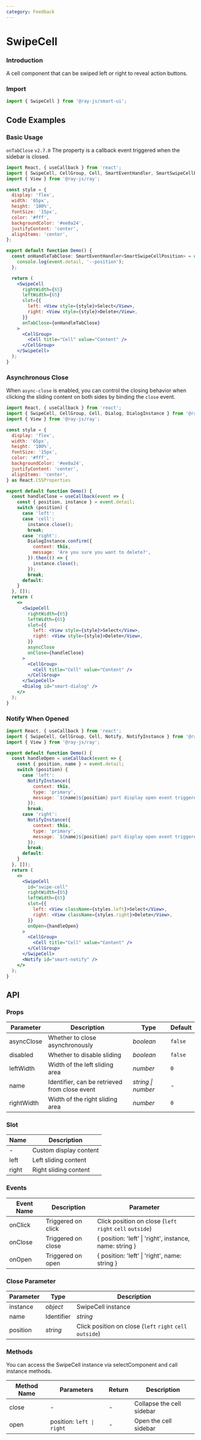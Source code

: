 ```yaml
---
category: Feedback
---
```


# SwipeCell

### Introduction

A cell component that can be swiped left or right to reveal action buttons.

### Import

```jsx
import { SwipeCell } from '@ray-js/smart-ui';
```

## Code Examples

### Basic Usage

`onTabClose` `v2.7.0` The property is a callback event triggered when the sidebar is closed.

```jsx
import React, { useCallback } from 'react';
import { SwipeCell, CellGroup, Cell, SmartEventHandler, SmartSwipeCellPosition } from '@ray-js/smart-ui';
import { View } from '@ray-js/ray';

const style = {
  display: 'flex',
  width: '65px',
  height: '100%',
  fontSize: '15px',
  color: '#fff',
  backgroundColor: '#ee0a24',
  justifyContent: 'center',
  alignItems: 'center',
};

export default function Demo() {
  const onHandleTabClose: SmartEventHandler<SmartSwipeCellPosition> = event => {
    console.log(event.detail, '--position');
  };

  return (
    <SwipeCell
      rightWidth={65}
      leftWidth={65}
      slot={{
        left: <View style={style}>Select</View>,
        right: <View style={style}>Delete</View>,
      }}
      onTabClose={onHandleTabClose}
    >
      <CellGroup>
        <Cell title="Cell" value="Content" />
      </CellGroup>
    </SwipeCell>
  );
}
```

### Asynchronous Close

When `async-close` is enabled, you can control the closing behavior when clicking the sliding content on both sides by binding the `close` event.

```jsx
import React, { useCallback } from 'react';
import { SwipeCell, CellGroup, Cell, Dialog, DialogInstance } from '@ray-js/smart-ui';
import { View } from '@ray-js/ray';

const style = {
  display: 'flex',
  width: '65px',
  height: '100%',
  fontSize: '15px',
  color: '#fff',
  backgroundColor: '#ee0a24',
  justifyContent: 'center',
  alignItems: 'center',
} as React.CSSProperties

export default function Demo() {
  const handleClose = useCallback(event => {
    const { position, instance } = event.detail;
    switch (position) {
      case 'left':
      case 'cell':
        instance.close();
        break;
      case 'right':
        DialogInstance.confirm({
          context: this,
          message: 'Are you sure you want to delete?',
        }).then(() => {
          instance.close();
        });
        break;
      default:
    }
  }, []);
  return (
    <>
      <SwipeCell
        rightWidth={65}
        leftWidth={65}
        slot={{
          left: <View style={style}>Select</View>,
          right: <View style={style}>Delete</View>,
        }}
        asyncClose
        onClose={handleClose}
      >
        <CellGroup>
          <Cell title="Cell" value="Content" />
        </CellGroup>
      </SwipeCell>
      <Dialog id="smart-dialog" />
    </>
  );
}
```

### Notify When Opened

```jsx
import React, { useCallback } from 'react';
import { SwipeCell, CellGroup, Cell, Notify, NotifyInstance } from '@ray-js/smart-ui';
import { View } from '@ray-js/ray';

export default function Demo() {
  const handleOpen = useCallback(event => {
    const { position, name } = event.detail;
    switch (position) {
      case 'left':
        NotifyInstance({
          context: this,
          type: 'primary',
          message: `${name}${position} part display open event triggered`,
        });
        break;
      case 'right':
        NotifyInstance({
          context: this,
          type: 'primary',
          message: `${name}${position} part display open event triggered`,
        });
        break;
      default:
    }
  }, []);
  return (
    <>
      <SwipeCell
        id="swipe-cell"
        rightWidth={65}
        leftWidth={65}
        slot={{
          left: <View className={styles.left}>Select</View>,
          right: <View className={styles.right}>Delete</View>,
        }}
        onOpen={handleOpen}
      >
        <CellGroup>
          <Cell title="Cell" value="Content" />
        </CellGroup>
      </SwipeCell>
      <Notify id="smart-notify" />
    </>
  );
}
```

## API

### Props

| Parameter   | Description                                  | Type              | Default |
| ----------- | -------------------------------------------- | ----------------- | ------- |
| asyncClose | Whether to close asynchronously | _boolean_ | `false` |
| disabled | Whether to disable sliding | _boolean_ | `false` |
| leftWidth | Width of the left sliding area | _number_ | `0` |
| name | Identifier, can be retrieved from close event | _string \| number_ | - |
| rightWidth | Width of the right sliding area | _number_ | `0` |

### Slot

| Name  | Description           |
| ----- | --------------------- |
| -     | Custom display content |
| left | Left sliding content |
| right | Right sliding content |

### Events

| Event Name  | Description   | Parameter                                                  |
| ----------- | ------------- | ---------------------------------------------------------- |
| onClick | Triggered on click | Click position on close (`left` `right` `cell` `outside`) |
| onClose | Triggered on close | { position: 'left' \| 'right', instance, name: string } |
| onOpen | Triggered on open | { position: 'left' \| 'right', name: string } |

### Close Parameter

| Parameter  | Type     | Description                                   |
| ---------- | -------- | --------------------------------------------  |
| instance | _object_ | SwipeCell instance |
| name | Identifier | _string_ |
| position | _string_ | Click position on close (`left` `right` `cell` `outside`) |

### Methods

You can access the SwipeCell instance via selectComponent and call instance methods.

| Method Name | Parameters                  | Return | Description           |
| ----------- | --------------------------- | ------ | --------------------- |
| close | - | - | Collapse the cell sidebar |
| open | position: `left \| right` | - | Open the cell sidebar |